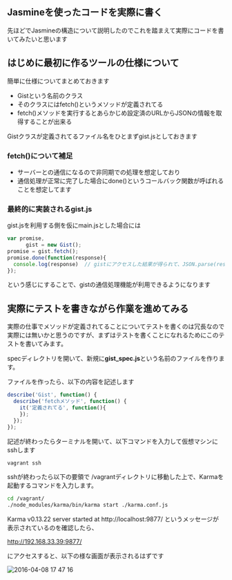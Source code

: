 ## Jasmineを使ったコードを実際に書く

先ほどでJasmineの構造について説明したのでこれを踏まえて実際にコードを書いてみたいと思います

## はじめに最初に作るツールの仕様について

簡単に仕様についてまとめておきます

- Gistという名前のクラス
- そのクラスにはfetch()というメソッドが定義されてる
- fetch()メソッドを実行するとあらかじめ設定済のURLからJSONの情報を取得することが出来る

Gistクラスが定義されてるファイル名をひとまずgist.jsとしておきます

### fetch()について補足

- サーバーとの通信になるので非同期での処理を想定しており
- 通信処理が正常に完了した場合にdone()というコールバック関数が呼ばれることを想定してます

### 最終的に実装されるgist.js

gist.jsを利用する側を仮にmain.jsとした場合には

```javascript
var promise,
      gist = new Gist();
promise = gist.fetch();
promise.done(function(response){
  console.log(response)  // gistにアクセスした結果が得られて、JSON.parse(response)してJSONとして扱えるようになる
});
```

という感じにすることで、gistの通信処理機能が利用できるようになります

## 実際にテストを書きながら作業を進めてみる

実際の仕事でメソッドが定義されてることについてテストを書くのは冗長なので実際には無いかと思うのですが、まずはテストを書くことになれるためにこのテストを書いてみます。

specディレクトリを開いて、新規に**gist_spec.js**という名前のファイルを作ります。

ファイルを作ったら、以下の内容を記述します

```javascript
describe('Gist', function() {
  describe('fetchメソッド', function() {
    it('定義されてる', function(){
    });    
  });
});
```

記述が終わったらターミナルを開いて、以下コマンドを入力して仮想マシンにsshします

```sh
vagrant ssh
```

sshが終わったら以下の要領で /vagrantディレクトリに移動した上で、Karmaを起動するコマンドを入力します。

```sh
cd /vagrant/
./node_modules/karma/bin/karma start ./karma.conf.js
```

Karma v0.13.22 server started at http://localhost:9877/ というメッセージが表示されているのを確認したら、

http://192.168.33.39:9877/

にアクセスすると、以下の様な画面が表示されるはずです

![2016-04-08 17 47 16](https://cloud.githubusercontent.com/assets/950924/14378802/0f37f8a6-fdb2-11e5-8921-2d82e66c7a38.png)
